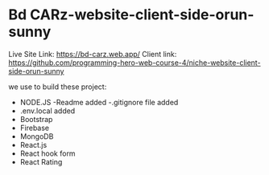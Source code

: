 # Bd CARz-website-client-side-orun-sunny

Live Site Link:  https://bd-carz.web.app/
Client link: https://github.com/programming-hero-web-course-4/niche-website-client-side-orun-sunny

we use to build these project:


- NODE.JS
-Readme added
-.gitignore file added
- .env.local  added
- Bootstrap
- Firebase
- MongoDB
- React.js
- React hook form
- React Rating